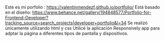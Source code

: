 Este es mi porfolio : https://valentinmendezf.github.io/portfolio/
Está basado en el diseño: https://www.behance.net/gallery/194848577/Portfolio-for-Frontend-Developer?tracking_source=search_projects|developer+portfolio&l=34
Se realizó únicamente utilizando html y css
Utilicé la aplicación Responsively app para adptar la página a diferentes tipos de pantalla y dispositivos.

